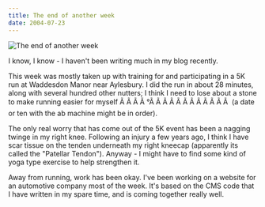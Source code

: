 ```yaml
---
title: The end of another week
date: 2004-07-23
---
```


![The end of another week](https://source.unsplash.com/7QCBakMyDCE/1600x900)

I know, I know - I haven't been writing much in my blog recently.

This week was mostly taken up with training for and participating in a 5K run at Waddesdon Manor near Aylesbury. I did the run in about 28 minutes, along with several hundred other nutters; I think I need to lose about a stone to make running easier for myself Ã Ã Ã Ã °Ã Ã Ã Ã Ã Ã Ã Ã Ã Ã Ã Ã  (a date or ten with the ab machine might be in order).

The only real worry that has come out of the 5K event has been a nagging twinge in my right knee. Following an injury a few years ago, I think I have scar tissue on the tenden underneath my right kneecap (apparently its called the "Patellar Tendon"). Anyway - I might have to find some kind of yoga type exercise to help strengthen it.

Away from running, work has been okay. I've been working on a website for an automotive company most of the week. It's based on the CMS code that I have written in my spare time, and is coming together really well.
